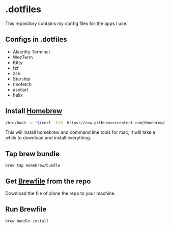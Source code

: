 # .dotfiles

This repository contains my config files for the apps I use.

## Configs in .dotfiles

- Alacritty Terminal
- WezTerm
- Kitty
- fzf
- zsh
- Starship
- neofetch
- asciiart
- helix

## Install [Homebrew](https://brew.sh/)

```bash
/bin/bash -c "$(curl -fsSL https://raw.githubusercontent.com/Homebrew/install/HEAD/install.sh)"
```

This will install homebrew and command line tools for mac, it will take a while to download and install everything.

## Tap brew bundle

```
brew tap Homebrew/bundle
```

## Get [Brewfile](https://github.com/f0vela/mydotfiles/blob/main/Brewfile) from the repo

Download the file of clone the repo to your machine.

## Run Brewfile

```
brew bundle install
```
